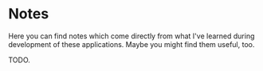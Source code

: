 # Notes

Here you can find notes which come directly from what I've learned during development of these applications. Maybe you might find them useful, too. 

TODO. 